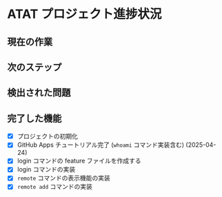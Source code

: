 # ATAT プロジェクト進捗状況

## 現在の作業

## 次のステップ

## 検出された問題

## 完了した機能
- [x] プロジェクトの初期化
- [x] GitHub Apps チュートリアル完了 (`whoami` コマンド実装含む) (2025-04-24)
- [x] login コマンドの feature ファイルを作成する
- [x] login コマンドの実装
- [x] `remote` コマンドの表示機能の実装
- [x] `remote add` コマンドの実装